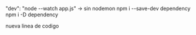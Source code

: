 "dev": "node --watch app.js" -> sin nodemon 
npm i --save-dev dependency 
npm i -D dependency 

nueva linea de codigo